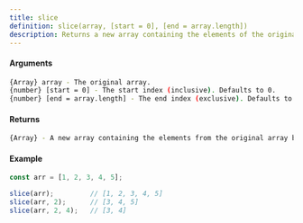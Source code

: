 ```yaml
---
title: slice
definition: slice(array, [start = 0], [end = array.length])
description: Returns a new array containing the elements of the original array starting from `start` up to, but not including, `end`.
---
```



#### Arguments


```bash
{Array} array - The original array.
{number} [start = 0] - The start index (inclusive). Defaults to 0.
{number} [end = array.length] - The end index (exclusive). Defaults to the length of the array.
```


#### Returns


```bash
{Array} - A new array containing the elements from the original array between the specified start and end indexes.
```


#### Example


```ts
const arr = [1, 2, 3, 4, 5];

slice(arr);         // [1, 2, 3, 4, 5]
slice(arr, 2);      // [3, 4, 5]
slice(arr, 2, 4);   // [3, 4]
```